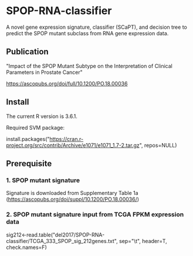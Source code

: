 # SPOP-RNA-classifier
A novel gene expression signature, classifier (SCaPT), and decision tree to predict the SPOP mutant subclass from RNA gene expression data.

## Publication
"Impact of the SPOP Mutant Subtype on the Interpretation of Clinical Parameters in Prostate Cancer"

https://ascopubs.org/doi/full/10.1200/PO.18.00036

## Install
The current R version is 3.6.1. 

Required SVM package:

install.packages("https://cran.r-project.org/src/contrib/Archive/e1071/e1071_1.7-2.tar.gz", repos=NULL)

## Prerequisite

### 1. SPOP mutant signature
Signature is downloaded from Supplementary Table 1a (https://ascopubs.org/doi/suppl/10.1200/PO.18.00036/)

### 2. SPOP mutant signature input from TCGA FPKM expression data
sig212<-read.table("del2017/SPOP-RNA-classifier/TCGA_333_SPOP_sig_212genes.txt", sep="\t", header=T, check.names=F)












